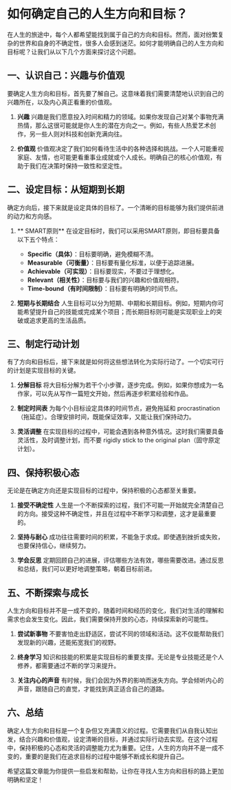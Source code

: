 ﻿# 如何确定自己的人生方向和目标？

在人生的旅途中，每个人都希望能找到属于自己的方向和目标。然而，面对纷繁复杂的世界和自身的不确定性，很多人会感到迷茫。如何才能明确自己的人生方向和目标呢？让我们从以下几个方面来探讨这个问题。

## 一、认识自己：兴趣与价值观

要确定人生方向和目标，首先要了解自己。这意味着我们需要清楚地认识到自己的兴趣所在，以及内心真正看重的价值观。

1. **兴趣**
   兴趣是我们愿意投入时间和精力的领域。如果你发现自己对某个事物充满热情，那么这很可能就是你人生的潜在方向之一。例如，有些人热爱艺术创作，另一些人则对科技和创新充满向往。

2. **价值观**
   价值观决定了我们如何看待生活中的各种选择和挑战。一个人可能重视家庭、友情，也可能更看重事业成就或个人成长。明确自己的核心价值观，有助于我们在决策时保持一致性和坚定性。

## 二、设定目标：从短期到长期

确定方向后，接下来就是设定具体的目标了。一个清晰的目标能够为我们提供前进的动力和方向感。

1. ** SMART原则**
   在设定目标时，我们可以采用SMART原则，即目标要具备以下五个特点：
   - **Specific（具体）**：目标要明确，避免模糊不清。
   - **Measurable（可衡量）**：目标要有量化标准，以便于追踪进展。
   - **Achievable（可实现）**：目标要现实，不要过于理想化。
   - **Relevant（相关性）**：目标要与我们的兴趣和价值观相符。
   - **Time-bound（有时间限制）**：目标要有明确的时间节点。

2. **短期与长期结合**
   人生目标可以分为短期、中期和长期目标。例如，短期内你可能希望提升自己的技能或完成某个项目；而长期目标则可能是实现职业上的突破或追求更高的生活品质。

## 三、制定行动计划

有了方向和目标后，接下来就是如何将这些想法转化为实际行动了。一个切实可行的计划是实现目标的关键。

1. **分解目标**
   将大目标分解为若干个小步骤，逐步完成。例如，如果你想成为一名作家，可以先从写作一篇短文开始，然后再逐步积累经验和作品。

2. **制定时间表**
   为每个小目标设定具体的时间节点，避免拖延和 procrastination（拖延症）。合理安排时间，既能保证效率，又能让我们保持动力。

3. **灵活调整**
   在实现目标的过程中，可能会遇到各种意外情况。这时我们需要具备灵活性，及时调整计划，而不要 rigidly stick to the original plan（固守原定计划）。

## 四、保持积极心态

无论是在确定方向还是实现目标的过程中，保持积极的心态都至关重要。

1. **接受不确定性**
   人生是一个不断探索的过程，我们不可能一开始就完全清楚自己的方向。接受这种不确定性，并且在过程中不断学习和调整，这才是最重要的。

2. **坚持与耐心**
   成功往往需要时间的积累，不能急于求成。即使遇到挫折或失败，也要保持信心，继续努力。

3. **学会反思**
   定期回顾自己的进展，评估哪些方法有效，哪些需要改进。通过反思和总结，我们可以更好地调整策略，朝着目标前进。

## 五、不断探索与成长

人生方向和目标并不是一成不变的，随着时间和经历的变化，我们对生活的理解和需求也会发生变化。因此，我们需要保持开放的心态，持续探索新的可能性。

1. **尝试新事物**
   不要害怕走出舒适区，尝试不同的领域和活动。这不仅能帮助我们发现新的兴趣，还能拓宽我们的视野。

2. **终身学习**
   知识和技能的积累是实现目标的重要支撑。无论是专业技能还是个人修养，都需要通过不断的学习来提升。

3. **关注内心的声音**
   有时候，我们会因为外界的影响而迷失方向。学会倾听内心的声音，跟随自己的直觉，才能找到真正适合自己的道路。

## 六、总结

确定人生方向和目标是一个复杂但又充满意义的过程。它需要我们从自我认知出发，结合兴趣和价值观，设定清晰的目标，并通过实际行动去实现。在这个过程中，保持积极的心态和灵活的调整能力尤为重要。记住，人生的方向并不是一成不变的，重要的是我们在追求目标的过程中能够不断成长和提升自己。

希望这篇文章能为你提供一些启发和帮助，让你在寻找人生方向和目标的路上更加明确和坚定！
